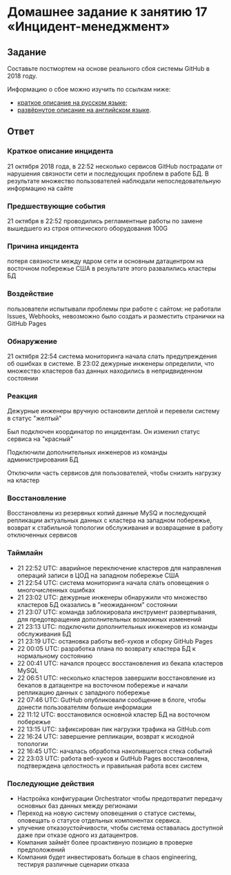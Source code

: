 # Домашнее задание к занятию 17 «Инцидент-менеджмент»

## Задание

Составьте постмортем на основе реального сбоя системы GitHub в 2018 году.

Информацию о сбое можно изучить по ссылкам ниже:

* [краткое описание на русском языке](https://habr.com/ru/post/427301/);
* [развёрнутое описание на английском языке](https://github.blog/2018-10-30-oct21-post-incident-analysis/).


## Ответ

### Краткое описание инцидента

21 октября 2018 года, в 22:52 несколько сервисов GitHub пострадали от нарушения связности сети и последующих проблем в работе БД. В результате множество пользователей наблюдали непоследовательную информацию на сайте 

### Предшествующие события

21 октября в 22:52 проводились регламентные работы по замене вышедшего из строя оптического оборудования 100G

### Причина инцидента

потеря связности между ядром сети и основным датацентром на восточном побережье США  в результате этого развалились кластеры БД

### Воздействие

пользователи испытывали проблемы при работе с сайтом: не работали Issues, Webhooks, невозможно было создать и разместить странички на GitHub Pages

### Обнаружение

21 октября 22:54 система мониторинга начала слать предупреждения об ошибках в системе. В 23:02 дежурные инженеры определили, что множество кластеров баз данных находились в непридвиденном состоянии

### Реакция

Дежурные инженеры вручную остановили деплой и перевели систему в статус "желтый"

Был подключен координатор по инцидентам. Он изменил статус сервиса на "красный"

Подключили дополнительных инженеров из команды администрирования БД

Отключили часть сервисов для пользователей, чтобы снизить нагрузку на кластер
### Восстановление

Восстановлены из резервных копий данные MySQ и последующей репликации актуальных данных с кластера на западном побережье, возврат к стабильной топологии обслуживания и возвращение в работу отключенных сервисов

### Таймлайн

* 21 22:52 UTC: аварийное переключение кластеров для направления операций записи в ЦОД на западном побережье США
* 21 22:54 UTC: система мониторинга начала слать оповещения о многочисленных ошибках
* 21 23:02 UTC: дежурные инженеры обнаружили что множество кластеров БД оказались в "неожиданном" состоянии
* 21 23:07 UTC: команда заблокировала инструмент развертывания, для предотвращения дополнительных возможных изменений
* 21 23:13 UTC: подключили дополнительных инженеров из команды обслуживания БД
* 21 23:19 UTC: остановка работы веб-хуков и сборку GitHub Pages
* 22 00:05 UTC: разработка плана по возврату кластера БД к нормальному состоянию
* 22 00:41 UTC: начался процесс восстановления из бекапа кластеров MySQL
* 22 06:51 UTC: несколько кластеров завершили восстановление из бекапов в датацентре на восточном побережье и начали репликацию данных с западного побережье
* 22 07:46 UTC: GutHub опубликовали сообщение в блоге, чтобы донести пользователям больше информации
* 22 11:12 UTC: восстановился основной кластер БД на восточном побережье
* 22 13:15 UTC: зафиксирован пик нагрузки трафика на GitHub.com
* 22 16:24 UTC: завершение репликации, возврат к исходной топологии
* 22 16:45 UTC: началась обработка накопившегося стека событий
* 22 23:03 UTC: работа веб-хуков и GutHub Pages восстановлена, подтверждена целостность и правильная работа всех систем 
### Последующие действия

- Настройка конфигурации Orchestrator чтобы предотвратит передачу основных баз данных между регионами
- Переход на новую систему оповещения о статусе системы, оповещать о статусе отдельных компонентах сервиса.
- улучение отказоустойчивости, чтобы система оставалась доступной даже при отказе одного из датацентров.
- Компания займёт более проактивную позицию в проверке предположений
- Компания будет инвестировать больше в chaos engineering, тестируя различные сценарии отказа


